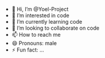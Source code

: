 - 👋 Hi, I’m @Yoel-Project 
- 👀 I’m interested in code
- 🌱 I’m currently learning code
- 💞️ I’m looking to collaborate on code
- 📫 How to reach me 
- 😄 Pronouns: male
- ⚡ Fun fact: ...

<!---
Yoel-Project/Yoel-Project is a ✨ special ✨ repository because its `README.md` (this file) appears on your GitHub profile.
You can click the Preview link to take a look at your changes.
--->
